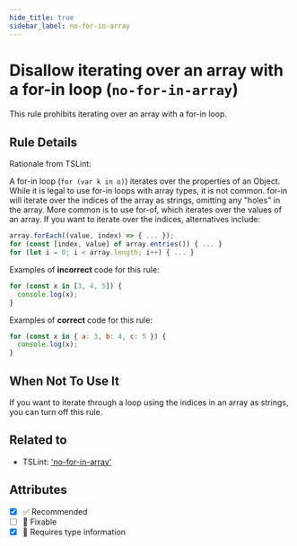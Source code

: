 ```yaml
---
hide_title: true
sidebar_label: no-for-in-array
---
```


# Disallow iterating over an array with a for-in loop (`no-for-in-array`)

This rule prohibits iterating over an array with a for-in loop.

## Rule Details

Rationale from TSLint:

A for-in loop (`for (var k in o)`) iterates over the properties of an Object.
While it is legal to use for-in loops with array types, it is not common.
for-in will iterate over the indices of the array as strings, omitting any "holes" in
the array.
More common is to use for-of, which iterates over the values of an array.
If you want to iterate over the indices, alternatives include:

```js
array.forEach((value, index) => { ... });
for (const [index, value] of array.entries()) { ... }
for (let i = 0; i < array.length; i++) { ... }
```

Examples of **incorrect** code for this rule:

```js
for (const x in [3, 4, 5]) {
  console.log(x);
}
```

Examples of **correct** code for this rule:

```js
for (const x in { a: 3, b: 4, c: 5 }) {
  console.log(x);
}
```

## When Not To Use It

If you want to iterate through a loop using the indices in an array as strings, you can turn off this rule.

## Related to

- TSLint: ['no-for-in-array'](https://palantir.github.io/tslint/rules/no-for-in-array/)

## Attributes

- [x] ✅ Recommended
- [ ] 🔧 Fixable
- [x] 💭 Requires type information
